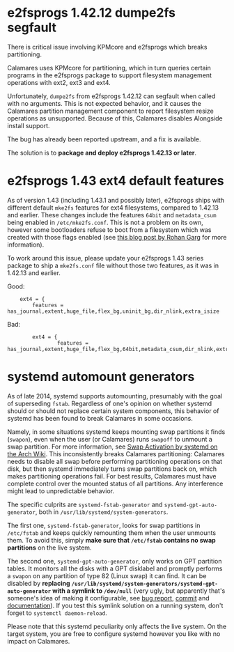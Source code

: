 # e2fsprogs 1.42.12 dumpe2fs segfault

There is critical issue involving KPMcore and e2fsprogs which breaks partitioning.

Calamares uses KPMcore for partitioning, which in turn queries certain programs in the e2fsprogs package to support filesystem management operations with ext2, ext3 and ext4.

Unfortunately, `dumpe2fs` from e2fsprogs 1.42.12 can segfault when called with no arguments. This is not expected behavior, and it causes the Calamares partition management component to report filesystem resize operations as unsupported. Because of this, Calamares disables Alongside install support.

The bug has already been reported upstream, and a fix is available.

The solution is to **package and deploy e2fsprogs 1.42.13 or later**.

# e2fsprogs 1.43 ext4 default features

As of version 1.43 (including 1.43.1 and possibly later), e2fsprogs ships with different default `mke2fs` features for ext4 filesystems, compared to 1.42.13 and earlier. These changes include the features `64bit` and `metadata_csum` being enabled in `/etc/mke2fs.conf`. This is not a problem on its own, however some bootloaders refuse to boot from a filesystem which was created with those flags enabled (see [this blog post by Rohan Garg](https://kshadeslayer.wordpress.com/2016/04/11/my-filesystem-has-too-many-bits/) for more information).

To work around this issue, please update your e2fsprogs 1.43 series package to ship a `mke2fs.conf` file without those two features, as it was in 1.42.13 and earlier.

Good:
```
	ext4 = {
		features = has_journal,extent,huge_file,flex_bg,uninit_bg,dir_nlink,extra_isize
```
Bad:
```
        ext4 = {
                features = has_journal,extent,huge_file,flex_bg,64bit,metadata_csum,dir_nlink,extra_isize
```

# systemd automount generators

As of late 2014, systemd supports automounting, presumably with the goal of superseding `fstab`. Regardless of one's opinion on whether systemd should or should not replace certain system components, this behavior of systemd has been found to break Calamares in some occasions.

Namely, in some situations systemd keeps mounting swap partitions it finds (`swapon`), even when the user (or Calamares) runs `swapoff` to unmount a swap partition. For more information, see [Swap Activation by systemd on the Arch Wiki](https://wiki.archlinux.org/index.php/swap#Activation_by_systemd). This inconsistently breaks Calamares partitioning: Calamares needs to disable all swap before performing partitioning operations on that disk, but then systemd immediately turns swap partitions back on, which makes partitioning operations fail. For best results, Calamares must have complete control over the mounted status of all partitions. Any interference might lead to unpredictable behavior.

The specific culprits are `systemd-fstab-generator` and `systemd-gpt-auto-generator`, both in `/usr/lib/systemd/system-generators`.

The first one, `systemd-fstab-generator`, looks for swap partitions in `/etc/fstab` and keeps quickly remounting them when the user unmounts them. To avoid this, simply **make sure that `/etc/fstab` contains no swap partitions** on the live system.

The second one, `systemd-gpt-auto-generator`, only works on GPT partition tables. It monitors all the disks with a GPT disklabel and promptly performs a `swapon` on any partition of type 82 (Linux swap) it can find. It can be disabled by **replacing `/usr/lib/systemd/system-generators/systemd-gpt-auto-generator` with a symlink to `/dev/null`** (very ugly, but apparently that's someone's idea of making it configurable, see [bug report](https://bugs.freedesktop.org/show_bug.cgi?id=87230), [commit](https://cgit.freedesktop.org/systemd/systemd/commit/?id=e801700e9a) and [documentation](https://www.freedesktop.org/software/systemd/man/systemd-gpt-auto-generator.html)). If you test this symlink solution on a running system, don't forget to `systemctl daemon-reload`.

Please note that this systemd peculiarity only affects the live system. On the target system, you are free to configure systemd however you like with no impact on Calamares.